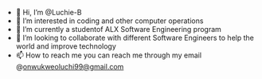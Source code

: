 - 👋 Hi, I’m @Luchie-B
- 👀 I’m interested in coding and other computer operations 
- 🌱 I’m currently a studentof ALX Software Engineering program 
- 💞️ I’m looking to collaborate with different Software Engineers to help the world and improve technology 
- 📫 How to reach me you can reach me through my email @onwukweoluchi99@gmail.com

<!---
Luchie-B/Luchie-B is a ✨ special ✨ repository because its `README.md` (this file) appears on your GitHub profile.
You can click the Preview link to take a look at your changes.
--->
